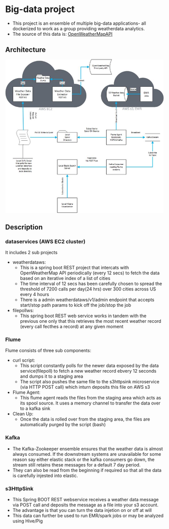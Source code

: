 # Big-data project
 - This project is an ensemble of multiple big-data applications- all dockerized to work as a group providing weatherdata analytics.
 - The source of this data is: [OpenWeatherMapAPI](https://www.openweathermap.org/)
## Architecture
<img src="https://github.com/suchiksagar/bigdataproject/blob/master/documentation/architecture.jpg" alt="Image Goes Here"/>

## Description
### dataservices (AWS EC2 cluster)
It includes 2 sub projects 
- weatherdataws:
    - This is a spring boot REST project that intercats with OpenWeatherMap API periodically (every 12 secs) to fetch the data based on an iterative index of a list of cities
    - The time interval of 12 secs has been carefully chosen to spread the threshold of 7200 calls per day(24 hrs) over 300 cities across US every 4 hours
    - There is a admin weatherdataws/v1/admin endpoint that accepts start/stop path params to kick off the job/stop the job
- filepollws:
    - This spring boot REST web service works in tandem with the previous one only that this retrieves the most recent weather record (every call fecthes a record) at any given moment

### Flume 
Flume consists of three sub components: 
- curl script:
    - This script constantly polls for the newer data exposed by the data service(filepoll) to fetch a new weather record ebvery 12 seconds and dumps it to a staging area
    - The script also pushes the same file to the s3httpsink microservice (via HTTP POST call) which inturn deposits this file on AWS s3
- Flume Agent:
    - This flume agent reads the files from the staging area which acts as its spool source. It uses a memory channel to transfer the data over to a kafka sink
- Clean Up:
    - Once the data is rolled over from the staging area, the files are automatically purged by the script (bash)

### Kafka
 - The Kafka-Zookeeper ensemble ensures that the weather data is almost always consumed. If the downstream systems are unavailable for some reason say either elastic stack or the kafka consumers go down, the stream still retains these messages for a default 7 day period.
 - They can also be read from the beginning if required so that all the data is carefully injested into elastic.

### s3HttpSink
 - This Spring BOOT REST webservice receives a weather data message via POST call and deposits the message as a file into your s3 account. 
 - The advantage is that you can turn the data injetion on or off at will 
 - This data can further be used to run EMR/spark jobs or may be analyzed using Hive/Pig

### 